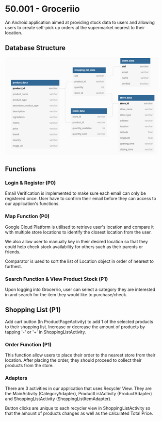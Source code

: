 
# 50.001 - Groceriio

An Android application aimed at providing stock data to users and allowing users to create self-pick up orders at the supermarket nearest to their location.

## Database Structure

<img src="images/database_model.png">

## Functions

### Login & Register (P0)

Email Verification is implemented to make sure each email can only be registered once. 
User have to confirm their email before they can access to our application's functions.

### Map Function (P0)

Google Cloud Platform is utilised to retrieve user's location and compare it with
multiple store locations to identify the closest location from the user.

We also allow user to manually key in their desired location so that they could
help check stock availability for others such as their parents or friends.

Comparator is used to sort the list of Location object in order of nearest to furthest.


### Search Function & View Product Stock (P1)

Upon logging into Grocerrio, user can select a category they are interested in and search for the
item they would like to purchase/check.


## Shopping List (P1)

Add cart button (In ProductPageActivity) to add 1 of the selected products to their shopping list.
Increase or decrease the amount of products by tapping '-' or '+' in ShoppingListActivity.


### Order Function (P1)

This function allow users to place their order to the nearest store from their location.
After placing the order, they should proceed to collect their products from the store.

### Adapters 

There are 3 activities in our application that uses Recycler View.
They are the MainActivity (CategoryAdapter), ProductListActivity (ProductAdapter) and ShoppingListActivity (ShoppingListItemAdapter).

Button clicks are unique to each recycler view in ShoppingListActivity so that the amount of products changes as well as the calculated Total Price.


